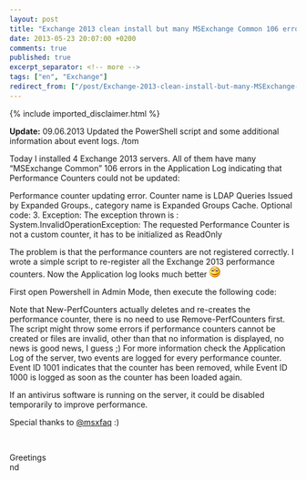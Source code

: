 ```yaml
---
layout: post
title: "Exchange 2013 clean install but many MSExchange Common 106 errors"
date: 2013-05-23 20:07:00 +0200
comments: true
published: true
excerpt_separator: <!-- more -->
tags: ["en", "Exchange"]
redirect_from: ["/post/Exchange-2013-clean-install-but-many-MSExchange-Common-106-errors", "/post/exchange-2013-clean-install-but-many-msexchange-common-106-errors"]
---
```

<!-- more -->
{% include imported_disclaimer.html %}
<p><strong>Update:</strong> 09.06.2013 Updated the PowerShell script and some additional information about event logs. /tom</p>
<p>Today I installed 4 Exchange 2013 servers. All of them have many &ldquo;MSExchange Common&rdquo; 106 errors in the Application Log indicating&nbsp;that Performance Counters could not be updated:</p>
<p>Performance counter updating error. Counter name is LDAP Queries Issued by Expanded Groups., category name is Expanded Groups Cache. Optional code: 3. Exception: The exception thrown is : System.InvalidOperationException: The requested Performance Counter is not a custom counter, it has to be initialized as ReadOnly</p>
<p>The problem is that the performance counters are not registered correctly. I wrote a simple script to re-register all the Exchange 2013&nbsp;performance counters. Now the Application log looks much better <img class="wlEmoticon wlEmoticon-smile" src="/assets/wlEmoticon-smile_2.png" alt="Smiley" /></p>
<p>First open Powershell in Admin Mode, then execute the following code:</p>
<script type="text/javascript" src="http://PoshCode.org/embed/4196"></script>
<p>Note that New-PerfCounters actually deletes and re-creates the performance counter, there is no need to use Remove-PerfCounters first. The script might throw some errors if performance counters cannot be created or files are invalid, other than that no information is displayed, no news is good news, I guess ;) For more information check the Application Log of the server, two events are logged for every performance counter. Event ID 1001 indicates that the counter has been removed, while Event ID 1000 is logged as soon as the counter has been loaded again.</p>
<p>If an antivirus software is running on the server, it could be disabled temporarily to improve performance.</p>
<p>Special thanks to <a href="https://twitter.com/msxfaq" target="_blank">@msxfaq</a>&nbsp;:)</p>
<p>&nbsp;</p>
<p>Greetings <br />nd</p>
